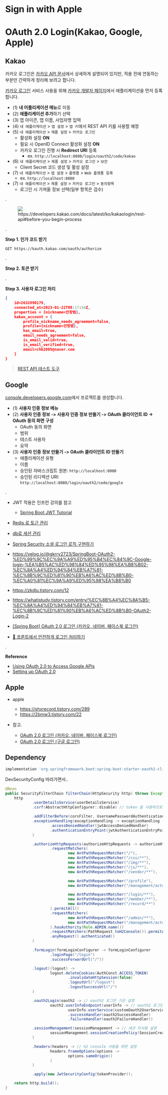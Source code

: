 # Sign in with Apple

# OAuth 2.0 Login(Kakao, Google, Apple)

## Kakao

카카오 로그인은 [카카오 API 문서]((https://developers.kakao.com/docs/latest/ko/kakaologin/common))에서 상세하게 설명되어 있지만, 적용 전에 연동하는 부분만 간략하게 정리해 보려고 합니다.

[카카오 로그인](https://developers.kakao.com/docs/latest/ko/kakaologin/prerequisite#kakao-login) 서비스 사용을 위해 [카카오 개발자 페이지](https://developers.kakao.com/)에서 애플리케이션을 먼저 등록합니다.
- (1) **내 어플리케이션 메뉴**로 이동
- (2) **애플리케이션 추가**하기 선택
- (3) 앱 아이콘, 앱 이름, 사업자명 입력
- (4) `내 애플리케이션` > `앱 설정` > `앱 키`에서 REST API 키를 사용할 예정
- (5) `내 애플리케이션` > `제품 설정` > `카카오 로그인`
  - 활성화 설정 **ON**
  - 필요 시 OpenID Connect 활성화 설정 **ON**
  - 카카오 로그인 진행 시 **Redirect URI** 등록
    - ex. `http://localhost:8080/login/oauth2/code/kakao`
- (6) `내 애플리케이션` > `제품 설정` > `카카오 로그인` > `보안`
  - Client Secret 코드 생성 및 활성 설정
- (7) `내 애플리케이션` > `앱 설정` > `플랫폼` > `Web 플랫폼 등록`
  - ex. `http://localhost:8080`
- (7) `내 애플리케이션` > `제품 설정` > `카카오 로그인` > `동의항목`
  - 로그인 시 가져올 정보 선택(일부 항목은 검수)

.



<figure>
    <img src="https://raw.githubusercontent.com/jihunparkme/blog/main/img/oauth-login/kakaologin_sequence.png">    
    <figcaption>https://developers.kakao.com/docs/latest/ko/kakaologin/rest-api#before-you-begin-process</figcaption>
</figure>

.

**Step 1. 인가 코드 받기**

`GET https://kauth.kakao.com/oauth/authorize`

.

**Step 2. 토큰 받기**

.

**Step 3. 사용자 로그인 처리**



```json
{
    id=2632890179, 
    connected_at=2023-01-22T08:17:54Z, 
    properties = {nickname=안창범}, 
    kakao_account = {
        profile_nickname_needs_agreement=false, 
        profile={nickname=안창범}, 
        has_email=true, 
        email_needs_agreement=false, 
        is_email_valid=true, 
        is_email_verified=true, 
        email=chb2005@naver.com
    }
}
```

> [REST API 테스트 도구](https://developers.kakao.com/tool/rest-api/open/post/v1-user-logout)


## Google

[console.developers.google.com](https://console.developers.google.com/)에서 프로젝트를 생성합니다.
- (1) **사용자 인증 정보 메뉴**
- (2) **사용자 인증 정보 -> 사용자 인증 정보 만들기 -> OAuth 클라이언트 ID -> OAuth 동의 화면 구성**
  - OAuth 동의 화면
  - 범위
  - 테스트 사용자
  - 요약
- (3) **사용자 인증 정보 만들기 -> OAuth 클라이언트 ID 만들기**
  - 애플리케이션 유형
  - 이름
  - 승인된 자바스크립트 원본: `http://localhost:8080`
  - 승인된 리디렉션 URI: `http://localhost:8080/login/oauth2/code/google`


.

- JWT 적용은 인프런 강의를 참고
  - [Spring Boot JWT Tutorial](https://www.inflearn.com/course/%EC%8A%A4%ED%94%84%EB%A7%81%EB%B6%80%ED%8A%B8-jwt/dashboard)
- [Redis 로 토근 관리](https://haviyj.tistory.com/38)
- [db로 세션 관리](https://jojoldu.tistory.com/170?category=635883)
- [Spring Security 소셜 로그인 로직 구현하기](https://inkyu-yoon.github.io/docs/Language/SpringBoot/OauthLogin)
- <https://velog.io/@gkrry2723/SpringBoot-OAuth2-%ED%99%9C%EC%9A%A9%ED%95%B4%EC%84%9C-Google-login-%EA%B5%AC%ED%98%84%ED%95%98%EA%B8%B02-%EC%8A%A4%ED%94%84%EB%A7%81-%EC%8B%9C%ED%81%90%EB%A6%AC%ED%8B%B0-%EC%A0%81%EC%9A%A9%ED%95%98%EA%B8%B0>
- <https://zkdlu.tistory.com/12>
- <https://whatistudy.tistory.com/entry/%EC%8B%A4%EC%8A%B5-%EC%8A%A4%ED%94%84%EB%A7%81-%EC%8B%9C%ED%81%90%EB%A6%AC%ED%8B%B0-OAuth2-Login-2>
- [[Spring Boot] OAuth 2.0 로그인 (카카오, 네이버, 페이스북 로그인)](https://chb2005.tistory.com/183#6.2.%20OAuth2UserInfo%20(interface))


- [🍪 프론트에서 안전하게 로그인 처리하기](https://velog.io/@yaytomato/%ED%94%84%EB%A1%A0%ED%8A%B8%EC%97%90%EC%84%9C-%EC%95%88%EC%A0%84%ED%95%98%EA%B2%8C-%EB%A1%9C%EA%B7%B8%EC%9D%B8-%EC%B2%98%EB%A6%AC%ED%95%98%EA%B8%B0)

.

**Reference**
- [Using OAuth 2.0 to Access Google APIs](https://developers.google.com/identity/protocols/oauth2)
- [Setting up OAuth 2.0](https://support.google.com/cloud/answer/6158849?hl=ko)



## Apple


- apple
  - https://shxrecord.tistory.com/289
  - https://2bmw3.tistory.com/22



- 참고.
  - [OAuth 2.0 로그인 (카카오, 네이버, 페이스북 로그인)](https://chb2005.tistory.com/183#6.3.%20GoogleUserInfo)
  - [OAuth 2.0 로그인 (구글 로그인)](https://chb2005.tistory.com/182)










## Dependency

```groovy
implementation 'org.springframework.boot:spring-boot-starter-oauth2-client'
```


DevSecurityConfig 따라가면서..

```java
@Bean
public SecurityFilterChain filterChain(HttpSecurity http) throws Exception {
    http
            .userDetailsService(userDetailsService)
            .csrf(AbstractHttpConfigurer::disable) // token 을 사용하므로 csrf disable

            .addFilterBefore(corsFilter, UsernamePasswordAuthenticationFilter.class)
            .exceptionHandling(exceptionHandling -> exceptionHandling
                    .accessDeniedHandler(jwtAccessDeniedHandler)
                    .authenticationEntryPoint(jwtAuthenticationEntryPoint)
            )

            .authorizeHttpRequests(authorizeHttpRequests -> authorizeHttpRequests
                    .requestMatchers(
                            new AntPathRequestMatcher("/"),
                            new AntPathRequestMatcher("/css/**"),
                            new AntPathRequestMatcher("/img/**"),
                            new AntPathRequestMatcher("/js/**"),
                            new AntPathRequestMatcher("/vendor/**"),

                            new AntPathRequestMatcher("/profile"),
                            new AntPathRequestMatcher("/management/actuator/health"),

                            new AntPathRequestMatcher("/login/**"),
                            new AntPathRequestMatcher("/member/**"),
                            new AntPathRequestMatcher("/record/**")
                    ).permitAll()
                    .requestMatchers(
                            new AntPathRequestMatcher("/admin/**"),
                            new AntPathRequestMatcher("/management/actuator/**")
                    ).hasAuthority(Role.ADMIN.name())
                    .requestMatchers(PathRequest.toH2Console()).permitAll()
                    .anyRequest().authenticated()
            )

            .formLogin(formLoginConfigurer -> formLoginConfigurer
                    .loginPage("/login")
                    .successForwardUrl("/"))

            .logout((logout) ->
                    logout.deleteCookies(AuthConst.ACCESS_TOKEN)
                            .invalidateHttpSession(false)
                            .logoutUrl("/logout")
                            .logoutSuccessUrl("/")
            )

            .oauth2Login(oauth2 -> // oauth2 로그인 기은 설정
                    oauth2.userInfoEndpoint(userInfo -> // oauth2 로그인 성공 이후 사용자 정보 조회 설정
                            userInfo.userService(customOauth2UserService)) // 사용자 정보 조회 이후 기능
                            .successHandler(oauth2SuccessHandler)
                            .failureHandler(oauth2FailureHandler))

            .sessionManagement(sessionManagement -> // 세션 미사용 설정
                    sessionManagement.sessionCreationPolicy(SessionCreationPolicy.STATELESS)
            )

            .headers(headers -> // h2 console 사용을 위한 설정
                    headers.frameOptions(options ->
                            options.sameOrigin()
                    )
            )

            .apply(new JwtSecurityConfig(tokenProvider));

    return http.build();
}
```